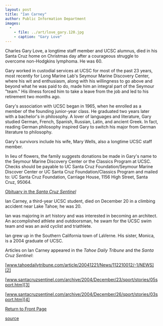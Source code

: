 ```yaml
---
layout: post
title: "Ian Carney"
author: Public Information Department
images:
  -
    - file: ../art/love_gary.120.jpg
    - caption: "Gary Love"
---
```


Charles Gary Love, a longtime staff member and UCSC alumnus, died in his Santa Cruz home on Christmas day after a courageous struggle to overcome non-Hodgkins lymphoma. He was 60.

Gary worked in custodial services at UCSC for most of the past 23 years, most recently for Long Marine Lab's Seymour Marine Discovery Center, where his wit and enthusiasm, along with his willingness to go above and beyond what he was paid to do, made him an integral part of the Seymour "team." His illness forced him to take a leave from the job and led to his retirement two months ago.

Gary's association with UCSC began in 1965, when he enrolled as a member of the founding junior-year class. He graduated two years later with a bachelor's in philosophy. A lover of languages and literature, Gary studied German, French, Spanish, Russian, Latin, and ancient Greek. In fact, reading German philosophy inspired Gary to switch his major from German literature to philosophy.

Gary's survivors include his wife, Mary Wells, also a longtime UCSC staff member.

In lieu of flowers, the family suggests donations be made in Gary's name to the Seymour Marine Discovery Center or the Classics Program at UCSC. Checks should be payable to UC Santa Cruz Foundation/Seymour Marine Discover Center or UC Santa Cruz Foundation/Classics Program and mailed to: UC Santa Cruz Foundation, Carriage House, 1156 High Street, Santa Cruz, 95064.

[Obituary in the _Santa Cruz Sentinel_][1]

Ian Carney, a third-year UCSC student, died on December 20 in a climbing accident near Lake Tahoe; he was 20.

Ian was majoring in art history and was interested in becoming an architect. An accomplished athlete and outdoorsman, he swam for the UCSC swim team and was an avid cyclist and triathlete.

Ian grew up in the Southern California town of LaVerne. His sister, Monica, is a 2004 graduate of UCSC.

Articles on Ian Carney appeared in the _Tahoe Daily Tribune_ and the _Santa Cruz Sentinel_:

[www.tahoedailytribune.com/article/20041221/News/112210012/-1/NEWS][2]

[www.santacruzsentinel.com/archive/2004/December/23/sport/stories/05sport.htm][3]

[www.santacruzsentinel.com/archive/2004/December/26/sport/stories/03sport.htm][4]

[Return to Front Page][5]

[1]: http://www.santacruzsentinel.com/archive/2005/January/07/robit/stories/02robit.htm
[2]: http://www.tahoedailytribune.com/article/20041221/News/112210012/-1/NEWS
[3]: http://www.santacruzsentinel.com/archive/2004/December/23/sport/stories/05sport.htm
[4]: http://www.santacruzsentinel.com/archive/2004/December/26/sport/stories/03sport.htm
[5]: http://currents.ucsc.edu/

[source](http://www1.ucsc.edu/currents/04-05/01-10/inmemoriam.asp "Permalink to inmemoriam")
